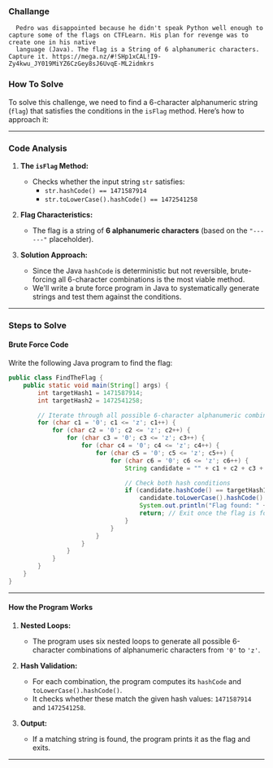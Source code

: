 ### **Challange** 

      Pedro was disappointed because he didn't speak Python well enough to capture some of the flags on CTFLearn. His plan for revenge was to create one in his native 
      language (Java). The flag is a String of 6 alphanumeric characters. Capture it. https://mega.nz/#!SHp1xCAL!I9-Zy4kwu_JY019MiYZ6CzGey8sJ6UvqE-ML2idmkrs


### **How To Solve**

To solve this challenge, we need to find a 6-character alphanumeric string (`flag`) that satisfies the conditions in the `isFlag` method. Here’s how to approach it:

---

### **Code Analysis**

1. **The `isFlag` Method:**
   - Checks whether the input string `str` satisfies:
     - `str.hashCode() == 1471587914`
     - `str.toLowerCase().hashCode() == 1472541258`

2. **Flag Characteristics:**
   - The flag is a string of **6 alphanumeric characters** (based on the `"------"` placeholder).

3. **Solution Approach:**
   - Since the Java `hashCode` is deterministic but not reversible, brute-forcing all 6-character combinations is the most viable method.
   - We'll write a brute force program in Java to systematically generate strings and test them against the conditions.

---

### **Steps to Solve**

#### **Brute Force Code**

Write the following Java program to find the flag:

```java
public class FindTheFlag {
    public static void main(String[] args) {
        int targetHash1 = 1471587914;
        int targetHash2 = 1472541258;

        // Iterate through all possible 6-character alphanumeric combinations
        for (char c1 = '0'; c1 <= 'z'; c1++) {
            for (char c2 = '0'; c2 <= 'z'; c2++) {
                for (char c3 = '0'; c3 <= 'z'; c3++) {
                    for (char c4 = '0'; c4 <= 'z'; c4++) {
                        for (char c5 = '0'; c5 <= 'z'; c5++) {
                            for (char c6 = '0'; c6 <= 'z'; c6++) {
                                String candidate = "" + c1 + c2 + c3 + c4 + c5 + c6;

                                // Check both hash conditions
                                if (candidate.hashCode() == targetHash1 &&
                                    candidate.toLowerCase().hashCode() == targetHash2) {
                                    System.out.println("Flag found: " + candidate);
                                    return; // Exit once the flag is found
                                }
                            }
                        }
                    }
                }
            }
        }
    }
}
```

---

#### **How the Program Works**

1. **Nested Loops:**
   - The program uses six nested loops to generate all possible 6-character combinations of alphanumeric characters from `'0'` to `'z'`.

2. **Hash Validation:**
   - For each combination, the program computes its `hashCode` and `toLowerCase().hashCode()`.
   - It checks whether these match the given hash values: `1471587914` and `1472541258`.

3. **Output:**
   - If a matching string is found, the program prints it as the flag and exits.

---
